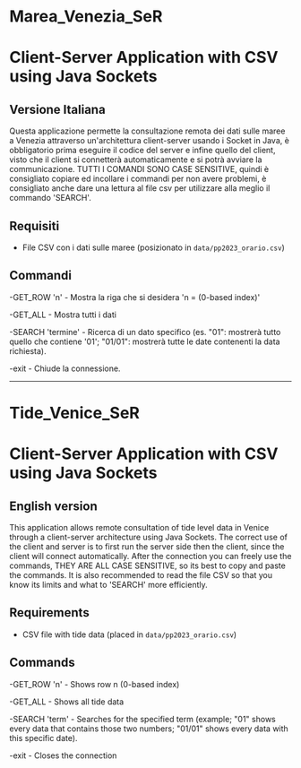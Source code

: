 # Marea_Venezia_SeR
# Client-Server Application with CSV using Java Sockets

<!-- Italian Version -->
<h2>Versione Italiana</h2>

Questa applicazione permette la consultazione remota dei dati sulle maree a Venezia attraverso un'architettura client-server usando i Socket in Java,
è obbligatorio prima eseguire il codice del server e infine quello del client, visto che il client si connetterà automaticamente e si potrà avviare la communicazione.
TUTTI I COMANDI SONO CASE SENSITIVE, quindi è consigliato copiare ed incollare i commandi per non avere problemi, è consigliato anche dare una lettura al file csv per utilizzare alla meglio il commando 'SEARCH'.

## Requisiti
- File CSV con i dati sulle maree (posizionato in `data/pp2023_orario.csv`)

## Commandi 
-GET_ROW 'n' - Mostra la riga che si desidera 'n = (0-based index)'

-GET_ALL - Mostra tutti i dati

-SEARCH 'termine' - Ricerca di un dato specifico (es. "01": mostrerà tutto quello che contiene '01'; "01/01": mostrerà tutte le date contenenti la data richiesta).   

-exit - Chiude la connessione.


---

# Tide_Venice_SeR
# Client-Server Application with CSV using Java Sockets
<!-- English Version -->
<h2>English version</h2>

This application allows remote consultation of tide level data in Venice through a client-server architecture using Java Sockets.
The correct use of the client and server is to first run the server side then the client, since the client will connect automatically. 
After the connection you can freely use the commands, THEY ARE ALL CASE SENSITIVE, so its best to copy and paste the commands.
It is also recommended to read the file CSV so that you know its limits and what to 'SEARCH' more efficiently.

## Requirements
- CSV file with tide data (placed in `data/pp2023_orario.csv`)

## Commands
-GET_ROW 'n' - Shows row n (0-based index)

-GET_ALL - Shows all tide data

-SEARCH 'term' - Searches for the specified term (example;  "01" shows every data that contains those two numbers; "01/01" shows every data with this specific date).

-exit - Closes the connection
